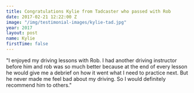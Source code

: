 ```yaml
---
title: Congratulations Kylie from Tadcaster who passed with Rob
date: 2017-02-21 12:22:00 Z
image: "/img/testimonial-images/kylie-tad.jpg"
year: 2017
layout: post
name: Kylie
firstTime: false
---
```


"I enjoyed my driving lessons with Rob. I had another driving instructor before him and rob was so much better because at the end of every lesson he would give me a debrief on how it went what I need to practice next. But he never made me feel bad about my driving. So I would definitely recommend him to others."
